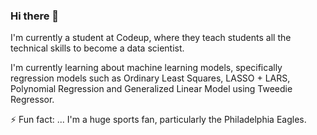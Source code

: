 ### Hi there 👋

I'm currently a student at Codeup, where they teach students all the technical skills to become a data scientist. 

I'm currently learning about machine learning models, specifically regression models such as Ordinary Least Squares, LASSO + LARS, Polynomial Regression
and Generalized Linear Model
using Tweedie Regressor.

⚡ Fun fact: ... I'm a huge sports fan, particularly the Philadelphia Eagles.
<!--
**Saul-Gonzalez3/Saul-Gonzalez3** is a ✨ _special_ ✨ repository because its `README.md` (this file) appears on your GitHub profile.

Here are some ideas to get you started:

- 🔭 I’m currently working on ...
- 🌱 I’m currently learning ...
- 👯 I’m looking to collaborate on ...
- 🤔 I’m looking for help with ...
- 💬 Ask me about ...
- 📫 How to reach me: ...
- 😄 Pronouns: ...
- ⚡ Fun fact: ...
-->
